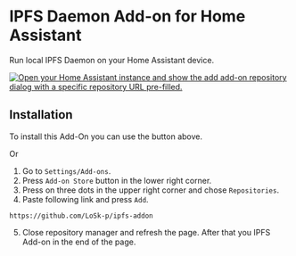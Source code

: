 # IPFS Daemon Add-on for Home Assistant

Run local IPFS Daemon on your Home Assistant device.

[![Open your Home Assistant instance and show the add add-on repository dialog with a specific repository URL pre-filled.](https://my.home-assistant.io/badges/supervisor_add_addon_repository.svg)](https://my.home-assistant.io/redirect/supervisor_add_addon_repository/?repository_url=https%3A%2F%2Fgithub.com%2Fhome-assistant%2Faddons-example)

## Installation

To install this Add-On you can use the button above.

Or 
1) Go to `Settings/Add-ons`.
2) Press `Add-on Store` button in the lower right corner.
3) Press on three dots in the upper right corner and chose `Repositories`.
4) Paste following link and press `Add`.
```
https://github.com/LoSk-p/ipfs-addon
```
5) Close repository manager and refresh the page. After that you IPFS Add-on in the end of the page.